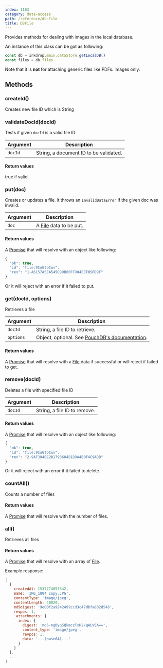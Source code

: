 ```yaml
---
index: 1103
category: data-access
path: /reference/db-file
title: DBFile
---
```


Provides methods for dealing with images in the local database.

An instance of this class can be got as following:

```js
const db = inkdrop.main.dataStore.getLocalDB()
const files = db.files
```

Note that it is **not** for attaching generic files like PDFs. Images only.

## Methods

### createId()

Creates new file ID which is String

### validateDocId(docId)

Tests if given `docId` is a valid file ID

| Argument | Description |
| -------- | ----------- |
| `docId` | String, a document ID to be validated.  |

#### Return values

true if valid

### put(doc)

Creates or updates a file. It throws an `InvalidDataError` if the given doc was invalid.

| Argument | Description |
| -------- | ----------- |
| `doc` | A [File](/reference/data-models#a-nameresource-filefilea) data to be put. |

#### Return values

A [Promise](https://developer.mozilla.org/en-US/docs/Web/JavaScript/Reference/Global_Objects/Promise) that will resolve with an object like following:

```js
{
  "ok": true,
  "id": "file:9IoGtoCuv",
  "rev": "1-A6157A5EA545C99B00FF904EEF05FD9F"
}
```

Or it will reject with an error if it failed to put.

### get(docId, options)

Retrieves a file

| Argument | Description |
| -------- | ----------- |
| `docId` | String, a file ID to retrieve. |
| `options` | Object, optional. See [PouchDB's documentation](https://pouchdb.com/api.html#fetch_document). |

#### Return values

A [Promise](https://developer.mozilla.org/en-US/docs/Web/JavaScript/Reference/Global_Objects/Promise) that will resolve with a [File](/reference/data-models#a-nameresource-filefilea) data if successful or will reject if failed to get.

### remove(docId)

Deletes a file with specified file ID

| Argument | Description |
| -------- | ----------- |
| `docId` | String, a file ID to remove. |

#### Return values

A [Promise](https://developer.mozilla.org/en-US/docs/Web/JavaScript/Reference/Global_Objects/Promise) that will resolve with an object like following:

```js
{
  "ok": true,
  "id": "file:9IoGtoCuv",
  "rev": "2-9AF304BE281790604D1D8A4B0F4C9ADB"
}
```

Or it will reject with an error if it failed to delete.

### countAll()

Counts a number of files

#### Return values

A [Promise](https://developer.mozilla.org/en-US/docs/Web/JavaScript/Reference/Global_Objects/Promise) that will resolve with the number of files.

### all()

Retrieves all files

#### Return values

A [Promise](https://developer.mozilla.org/en-US/docs/Web/JavaScript/Reference/Global_Objects/Promise) that will resolve with an array of [File](/reference/data-models#a-nameresource-filefilea).

Example response:

```js
[
  {
    createdAt: 1537774057842,
    name: 'IMG_1004 copy.JPG',
    contentType: 'image/jpeg',
    contentLength: 40020,
    md5digest: '9e00f2a9242499ccd3c47dbfa802d548',
    revpos: 1,
    _attachments: {
      index: {
        digest: 'md5-ngDyqSQkmczTxH2/qALVSA==',
        content_type: 'image/jpeg',
        revpos: 1,
        data: '...(base64)...'
      }
    }
  },
  ...
]
```

